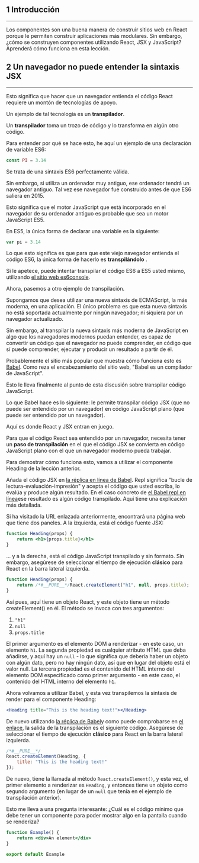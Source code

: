 ## **1 Introducción**
---
Los componentes son una buena manera de construir sitios web en React porque le permiten construir aplicaciones más modulares. Sin embargo, ¿cómo se construyen componentes utilizando React, JSX y JavaScript? Aprenderá cómo funciona en esta lección.

## **2 Un navegador no puede entender la sintaxis JSX**
---
Esto significa que hacer que un navegador entienda el código React requiere un montón de tecnologías de apoyo.

Un ejemplo de tal tecnología es un **transpilador**.

Un **transpilador** toma un trozo de código y lo transforma en algún otro código.

Para entender por qué se hace esto, he aquí un ejemplo de una declaración de variable ES6:

```js
const PI = 3.14
```

Se trata de una sintaxis ES6 perfectamente válida.

Sin embargo, si utiliza un ordenador muy antiguo, ese ordenador tendrá un navegador antiguo. Tal vez ese navegador fue construido antes de que ES6 saliera en 2015.

Esto significa que el motor JavaScript que está incorporado en el navegador de su ordenador antiguo es probable que sea un motor JavaScript ES5.

En ES5, la única forma de declarar una variable es la siguiente:

```js
var pi = 3.14
```

Lo que esto significa es que para que este viejo navegador entienda el código ES6, la única forma de hacerlo es **transpilándolo** .

Si le apetece, puede intentar transpilar el código ES6 a ES5 usted mismo, utilizando [el sitio web es6console](https://es6console.com/).

Ahora, pasemos a otro ejemplo de transpilación.

Supongamos que desea utilizar una nueva sintaxis de ECMAScript, la más moderna, en una aplicación. El único problema es que esta nueva sintaxis no está soportada actualmente por ningún navegador; ni siquiera por un navegador actualizado.

Sin embargo, al transpilar la nueva sintaxis más moderna de JavaScript en algo que los navegadores modernos puedan entender, es capaz de convertir un código que el navegador no puede comprender, en código que sí puede comprender, ejecutar y producir un resultado a partir de él.

Probablemente el sitio más popular que muestra cómo funciona esto es [Babel](https://babeljs.io/). Como reza el encabezamiento del sitio web, "Babel es un compilador de JavaScript".

Esto le lleva finalmente al punto de esta discusión sobre transpilar código JavaScript.

Lo que Babel hace es lo siguiente: le permite transpilar código JSX (que no puede ser entendido por un navegador) en código JavaScript plano (que puede ser entendido por un navegador).

Aquí es donde React y JSX entran en juego.

Para que el código React sea entendido por un navegador, necesita tener un **paso de transpilación** en el que el código JSX se convierta en código JavaScript plano con el que un navegador moderno pueda trabajar.

Para demostrar cómo funciona esto, vamos a utilizar el componente Heading de la lección anterior.

Añada el código JSX en [la réplica en línea de Babel](https://babeljs.io/repl#?browsers=defaults%2C%20not%20ie%2011%2C%20not%20ie_mob%2011&build=&builtIns=false&corejs=3.21&spec=false&loose=false&code_lz=GYVwdgxgLglg9mABACQKYEMAmMwHMAUADgE5yEDOAlIgN4BQijixqUIxSAPABYCMAfDRJlyAOlhQANqgC-nAPR9-dGUA&debug=false&forceAllTransforms=false&modules=false&shippedProposals=false&circleciRepo=&evaluate=false&fileSize=false&timeTravel=false&sourceType=module&lineWrap=true&presets=env%2Creact%2Cstage-2&prettier=false&targets=&version=7.22.20&externalPlugins=&assumptions=%7B%7D "Link updated to use the latest version of Babel"). Repl significa "bucle de lectura-evaluación-impresión" y acepta el código que usted escriba, lo evalúa y produce algún resultado. En el caso concreto de [el Babel repl en línea](https://babeljs.io/repl#?browsers=defaults%2C%20not%20ie%2011%2C%20not%20ie_mob%2011&build=&builtIns=false&corejs=3.21&spec=false&loose=false&code_lz=GYVwdgxgLglg9mABACQKYEMAmMwHMAUADgE5yEDOAlIgN4BQijixqUIxSAPABYCMAfDRJlyAOlhQANqgC-nAPR9-dGUA&debug=false&forceAllTransforms=false&modules=false&shippedProposals=false&circleciRepo=&evaluate=false&fileSize=false&timeTravel=false&sourceType=module&lineWrap=true&presets=env%2Creact%2Cstage-2&prettier=false&targets=&version=7.22.20&externalPlugins=&assumptions=%7B%7D "Link updated to use the latest version of Babel")ese resultado es algún código transpilado. Aquí tiene una explicación más detallada.

Si ha visitado la URL enlazada anteriormente, encontrará una página web que tiene dos paneles. A la izquierda, está el código fuente JSX:

```jsx
function Heading(props) {
	return <h1>{props.title}</h1>
}
```

... y a la derecha, está el código JavaScript transpilado y sin formato. Sin embargo, asegúrese de seleccionar el tiempo de ejecución **clásico** para React en la barra lateral izquierda.

```js
function Heading(props) {
	return /*#__PURE__*/React.createElement("h1", null, props.title);
}
```

Así pues, aquí tiene un objeto React, y este objeto tiene un método createElement() en él. El método se invoca con tres argumentos:

1. `"h1"`
2. `null`
3. `props.title`

El primer argumento es el elemento DOM a renderizar - en este caso, un elemento `h1`. La segunda propiedad es cualquier atributo HTML que deba añadirse, y aquí hay un `null` - lo que significa que debería haber un objeto con algún dato, pero no hay ningún dato, así que en lugar del objeto está el valor null. La tercera propiedad es el contenido del HTML interno del elemento DOM especificado como primer argumento - en este caso, el contenido del HTML interno del elemento `h1`.

Ahora volvamos a utilizar Babel, y esta vez transpilemos la sintaxis de render para el componente Heading:

```jsx
<Heading title="This is the heading text!"></Heading>
```

De nuevo utilizando [la réplica de Babel](https://babeljs.io/repl#?browsers=defaults%2C%20not%20ie%2011%2C%20not%20ie_mob%2011&build=&builtIns=false&corejs=3.21&spec=false&loose=false&code_lz=DwCQpghgJglgdgcwAQBcYoDZgLwCIAqAFjAM5KmqFhJXTzIpgAeKAhLgHzAD04diHIA&debug=false&forceAllTransforms=false&modules=false&shippedProposals=false&circleciRepo=&evaluate=false&fileSize=false&timeTravel=false&sourceType=module&lineWrap=true&presets=env%2Creact%2Cstage-2&prettier=false&targets=&version=7.22.20&externalPlugins=&assumptions=%7B%7D "Link updated to use the latest Babel")y como puede comprobarse en [el enlace](https://babeljs.io/repl#?browsers=defaults%2C%20not%20ie%2011%2C%20not%20ie_mob%2011&build=&builtIns=false&corejs=3.21&spec=false&loose=false&code_lz=DwCQpghgJglgdgcwAQBcYoDZgLwCIAqAFjAM5KmqFhJXTzIpgAeKAhLgHzAD04diHIA&debug=false&forceAllTransforms=false&shippedProposals=false&circleciRepo=&evaluate=false&fileSize=false&timeTravel=false&sourceType=module&lineWrap=true&presets=env%2Creact%2Cstage-2&prettier=false&targets=&version=7.18.5&externalPlugins=&assumptions=%7B%7D), la salida de la transpilación es el siguiente código. Asegúrese de seleccionar el tiempo de ejecución **clásico** para React en la barra lateral izquierda.

```js
/*#__PURE__*/
React.createElement(Heading, {
	title: "This is the heading text!"
});
```

De nuevo, tiene la llamada al método `React.createElement()`, y esta vez, el primer elemento a renderizar es `Heading`, y entonces tiene un objeto como segundo argumento (en lugar de un `null` que tenía en el ejemplo de transpilación anterior).

Esto me lleva a una pregunta interesante: ¿Cuál es el código mínimo que debe tener un componente para poder mostrar algo en la pantalla cuando se renderiza?

```jsx
function Example() {
    return <div>An element</div>
}

export default Example
```